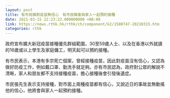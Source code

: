 ```yaml
---
layout: post
title: 有市民稱對疫苗無信心　有市民稱會與家人一起預約接種
date: 2021-03-15 22:23:22.000000000 +08:00
link: https://news.rthk.hk/rthk/ch/component/k2/1580747-20210315.htm
categories: rthk
---
```


政府宣布擴大新冠疫苗接種優先群組範圍，30至59歲人士、以及在香港以外就讀的16歲或以上學生及家庭傭工，明天起可以預約接種。

有市民表示，本港有多宗死亡個案，曾經接種疫苗，因此對疫苗沒有信心，又認為做好防疫工作，例如戴口罩、勤洗手就足夠。亦有市民認為，政府對公眾的解說不清晰，家人和朋友都不支持接種疫苗，擔心接種後會引發後遺症。

市民張先生表示支持接種，對市面上兩種疫苗都有信心，又說近日的事故並無動搖他的信心，他將會與家人一起預約接種。

